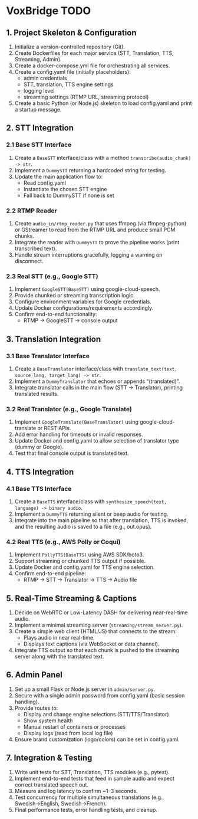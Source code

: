 # VoxBridge TODO

## 1. Project Skeleton & Configuration
1. Initialize a version-controlled repository (Git).
2. Create Dockerfiles for each major service (STT, Translation, TTS, Streaming, Admin).
3. Create a docker-compose.yml file for orchestrating all services.
4. Create a config.yaml file (initially placeholders):
   - admin credentials
   - STT, translation, TTS engine settings
   - logging level
   - streaming settings (RTMP URL, streaming protocol)
5. Create a basic Python (or Node.js) skeleton to load config.yaml and print a startup message.

## 2. STT Integration
### 2.1 Base STT Interface
1. Create a `BaseSTT` interface/class with a method `transcribe(audio_chunk) -> str`.
2. Implement a `DummySTT` returning a hardcoded string for testing.
3. Update the main application flow to:
   - Read config.yaml
   - Instantiate the chosen STT engine
   - Fall back to DummySTT if none is set

### 2.2 RTMP Reader
1. Create `audio_in/rtmp_reader.py` that uses ffmpeg (via ffmpeg-python) or GStreamer to read from the RTMP URL and produce small PCM chunks.
2. Integrate the reader with `DummySTT` to prove the pipeline works (print transcribed text).
3. Handle stream interruptions gracefully, logging a warning on disconnect.

### 2.3 Real STT (e.g., Google STT)
1. Implement `GoogleSTT(BaseSTT)` using google-cloud-speech.
2. Provide chunked or streaming transcription logic.
3. Configure environment variables for Google credentials.
4. Update Docker configurations/requirements accordingly.
5. Confirm end-to-end functionality:
   - RTMP → GoogleSTT → console output

## 3. Translation Integration
### 3.1 Base Translator Interface
1. Create a `BaseTranslator` interface/class with `translate_text(text, source_lang, target_lang) -> str`.
2. Implement a `DummyTranslator` that echoes or appends “(translated)”.
3. Integrate translator calls in the main flow (STT → Translator), printing translated results.

### 3.2 Real Translator (e.g., Google Translate)
1. Implement `GoogleTranslate(BaseTranslator)` using google-cloud-translate or REST APIs.
2. Add error handling for timeouts or invalid responses.
3. Update Docker and config.yaml to allow selection of translator type (dummy or Google).
4. Test that final console output is translated text.

## 4. TTS Integration
### 4.1 Base TTS Interface
1. Create a `BaseTTS` interface/class with `synthesize_speech(text, language) -> binary audio`.
2. Implement a `DummyTTS` returning silent or beep audio for testing.
3. Integrate into the main pipeline so that after translation, TTS is invoked, and the resulting audio is saved to a file (e.g., out.opus).

### 4.2 Real TTS (e.g., AWS Polly or Coqui)
1. Implement `PollyTTS(BaseTTS)` using AWS SDK/boto3.
2. Support streaming or chunked TTS output if possible.
3. Update Docker and config.yaml for TTS engine selection.
4. Confirm end-to-end pipeline:
   - RTMP → STT → Translator → TTS → Audio file

## 5. Real-Time Streaming & Captions
1. Decide on WebRTC or Low-Latency DASH for delivering near-real-time audio.
2. Implement a minimal streaming server (`streaming/stream_server.py`).
3. Create a simple web client (HTML/JS) that connects to the stream:
   - Plays audio in near real-time.
   - Displays text captions (via WebSocket or data channel).
4. Integrate TTS output so that each chunk is pushed to the streaming server along with the translated text.

## 6. Admin Panel
1. Set up a small Flask or Node.js server in `admin/server.py`.
2. Secure with a single admin password from config.yaml (basic session handling).
3. Provide routes to:
   - Display and change engine selections (STT/TTS/Translator)
   - Show system health
   - Manual restart of containers or processes
   - Display logs (read from local log file)
4. Ensure brand customization (logo/colors) can be set in config.yaml.

## 7. Integration & Testing
1. Write unit tests for STT, Translation, TTS modules (e.g., pytest).
2. Implement end-to-end tests that feed in sample audio and expect correct translated speech out.
3. Measure and log latency to confirm ~1–3 seconds.
4. Test concurrency for multiple simultaneous translations (e.g., Swedish→English, Swedish→French).
5. Final performance tests, error handling tests, and cleanup.
